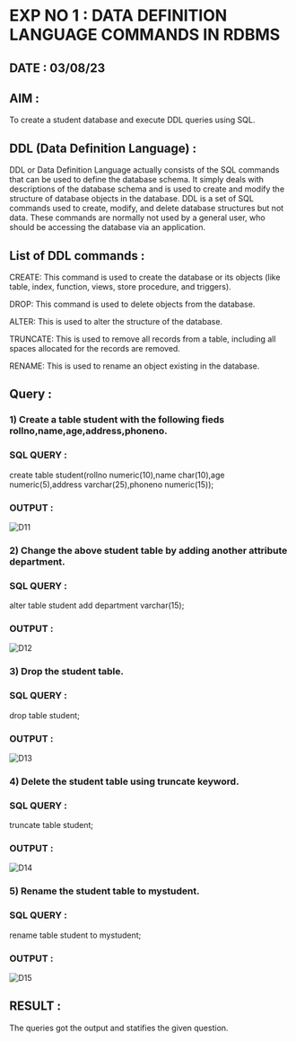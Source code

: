 # EXP NO 1 : DATA DEFINITION LANGUAGE COMMANDS IN RDBMS

## DATE : 03/08/23

## AIM :

To create a student database and execute DDL queries using SQL.

## DDL (Data Definition Language) :

DDL or Data Definition Language actually consists of the SQL commands that can be used to define the database schema. It simply deals with descriptions of the database schema and is used to create and modify the structure of database objects in the database. DDL is a set of SQL commands used to create, modify, and delete database structures but not data. These commands are normally not used by a general user, who should be accessing the database via an application.

## List of DDL commands :

CREATE: This command is used to create the database or its objects (like table, index, function, views, store procedure, and triggers). 

DROP: This command is used to delete objects from the database.

ALTER: This is used to alter the structure of the database. 

TRUNCATE: This is used to remove all records from a table, including all spaces allocated for the records are removed. 

RENAME: This is used to rename an object existing in the database.

## Query :

### 1) Create a table student with the following fieds rollno,name,age,address,phoneno.

### SQL QUERY :

create table student(rollno numeric(10),name char(10),age numeric(5),address varchar(25),phoneno numeric(15));

### OUTPUT :

![D11](https://github.com/Abrinnisha6/G2_DBMS/assets/118889454/63d9d766-c801-4c45-8753-eb31efb4a28e)

### 2) Change the above student table by adding another attribute department.

### SQL QUERY :

alter table student add department varchar(15);

### OUTPUT :

![D12](https://github.com/Abrinnisha6/G2_DBMS/assets/118889454/86ffd4da-0eac-4ed4-b81d-31cf92739588)

### 3) Drop the student table.

### SQL QUERY :

drop table student;

### OUTPUT :

![D13](https://github.com/Abrinnisha6/G2_DBMS/assets/118889454/34decc85-11d7-46e4-b71f-b639c322f9d9)

### 4) Delete the student table using truncate keyword.

### SQL QUERY :

truncate table student;

### OUTPUT :

![D14](https://github.com/Abrinnisha6/G2_DBMS/assets/118889454/fd65bc49-0406-441d-9a5d-270aad6155ed)


### 5) Rename the student table to mystudent.

### SQL QUERY :

rename table student to mystudent;

### OUTPUT :

![D15](https://github.com/Abrinnisha6/G2_DBMS/assets/118889454/8f7bdfde-5e4d-4a81-a4e0-f7b54c975518)

## RESULT :

The queries got the output and statifies the given question.






































